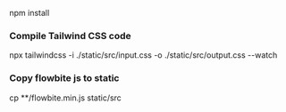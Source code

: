 


npm install

### Compile Tailwind CSS code
npx tailwindcss -i ./static/src/input.css -o ./static/src/output.css --watch

### Copy flowbite js to static
cp **/flowbite.min.js static/src
